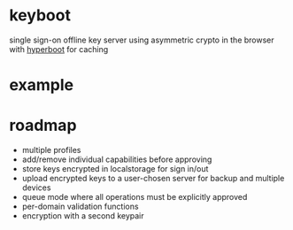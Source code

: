 # keyboot

single sign-on offline key server using asymmetric crypto
in the browser with [hyperboot](http://hyperboot.org) for caching

# example

# roadmap

* multiple profiles
* add/remove individual capabilities before approving
* store keys encrypted in localstorage for sign in/out
* upload encrypted keys to a user-chosen server for backup and multiple devices
* queue mode where all operations must be explicitly approved
* per-domain validation functions
* encryption with a second keypair
